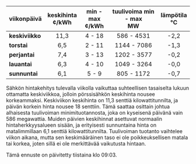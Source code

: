 | viikonpäivä  | keskihinta<br>¢/kWh | min - max<br>¢/kWh | tuulivoima min - max<br>MW | lämpötila<br>°C |
|:-------------|:----------------:|:----------------:|:-------------:|:-------------:|
| **keskiviikko**  |      11,3      |       4 - 18     |  586 - 4531  |     -2,2     |
| **torstai**      |       6,5      |       2 - 11     | 1144 - 7086  |     -1,3     |
| **perjantai**    |       7,4      |       3 - 13     | 1202 - 3577  |     -0,2     |
| **lauantai**     |       6,3      |       4 - 10     | 1049 - 3264  |     -0,0     |
| **sunnuntai**    |       6,1      |       5 - 9      |  805 - 1172  |     -0,7     |

Sähkön hintakehitys tulevalla viikolla vaikuttaa suhteellisen tasaiselta lukuun ottamatta keskiviikkoa, jolloin pörssisähkön keskihinta nousee korkeammaksi. Keskiviikon keskihinta on 11,3 senttiä kilowattitunnilta, ja päivän korkein hinta nousee 18 senttiin. Tämä saattaa osittain johtua alhaisesta tuulivoiman minimituotannosta, joka on kyseisenä päivänä vain 586 megawattia. Muiden päivien keskihinnat asettuvat normaalin hintaherkkyysalueen sisään, ja erityisesti sunnuntaina hinta on matalimmillaan 6,1 senttiä kilowattitunnilta. Tuulivoiman tuotanto vaihtelee viikon aikana, mutta sen keskimääräinen taso ei ole poikkeuksellisen matala tai korkea, joten sillä ei ole merkittävää vaikutusta hintaan.

Tämä ennuste on päivitetty tiistaina klo 09:03.